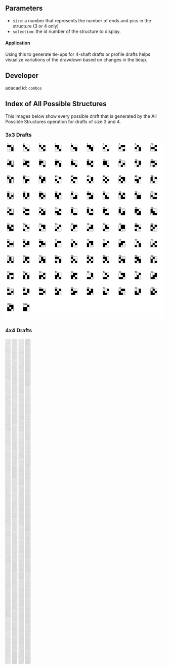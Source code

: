 ## Parameters
- `size`: a number that represents the number of ends and pics in the structure (3 or 4 only)
- `selection`: the id number of the structure to display. 



#### Application
Using this to generate tie-ups for 4-shaft drafts or profile drafts helps visualize variations of the drawdown based on changes in the tieup. 


## Developer
adacad id: `combos`

## Index of All Possible Structures
This images below show every possible draft that is generated by the All Possible Structures operation for drafts of size 3 and 4.


###  3x3 Drafts
![file](allvalid_3x3_drafts_0.jpg)


### 4x4 Drafts
![file](allvalid_4x4_drafts_0.jpg)
![file](allvalid_4x4_drafts_1.jpg)
![file](allvalid_4x4_drafts_2.jpg)
![file](allvalid_4x4_drafts_3.jpg)